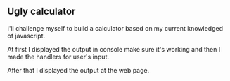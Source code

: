 ## Ugly calculator

I'll challenge myself to build a calculator based on my current knowledged of javascript.

At first I displayed the output in console make sure it's working and then I made the handlers for user's input.

After that I displayed the output at the web page.